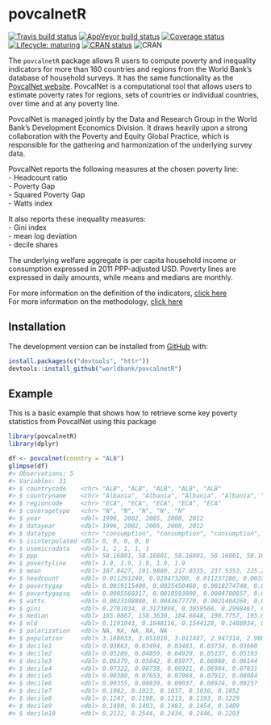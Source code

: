 
<!-- README.md is generated from README.Rmd. Please edit that file -->

# povcalnetR

<!-- badges: start -->

[![Travis build
status](https://travis-ci.org/worldbank/povcalnetR.svg?branch=master)](https://travis-ci.org/worldbank/povcalnetR)
[![AppVeyor build
status](https://ci.appveyor.com/api/projects/status/github/worldbank/povcalnetR?branch=master&svg=true)](https://ci.appveyor.com/project/worldbank/povcalnetR)
[![Coverage
status](https://codecov.io/gh/worldbank/dkanr/branch/master/graph/badge.svg)](https://codecov.io/github/worldbank/dkanr?branch=master)
[![Lifecycle:
maturing](https://img.shields.io/badge/lifecycle-maturing-blue.svg)](https://www.tidyverse.org/lifecycle/#maturing)
[![CRAN
status](https://www.r-pkg.org/badges/version/povcalnetR)](https://cran.r-project.org/package=povcalnetR)
![CRAN](http://cranlogs.r-pkg.org/badges/povcalnetR?color=brightgreen)

<!-- badges: end -->

The `povcalnetR` package allows R users to compute poverty and
inequality indicators for more than 160 countries and regions from the
World Bank’s database of household surveys. It has the same
functionality as the [PovcalNet
website](http://iresearch.worldbank.org/PovcalNet/home.aspx). PovcalNet
is a computational tool that allows users to estimate poverty rates for
regions, sets of countries or individual countries, over time and at any
poverty line.

PovcalNet is managed jointly by the Data and Research Group in the World
Bank’s Development Economics Division. It draws heavily upon a strong
collaboration with the Poverty and Equity Global Practice, which is
responsible for the gathering and harmonization of the underlying survey
data.

PovcalNet reports the following measures at the chosen poverty line:  
\- Headcount ratio  
\- Poverty Gap  
\- Squared Poverty Gap  
\- Watts index

It also reports these inequality measures:  
\- Gini index  
\- mean log deviation  
\- decile shares

The underlying welfare aggregate is per capita household income or
consumption expressed in 2011 PPP-adjusted USD. Poverty lines are
expressed in daily amounts, while means and medians are monthly.

For more information on the definition of the indicators, [click
here](http://iresearch.worldbank.org/PovcalNet/Docs/dictionary.html)  
For more information on the methodology, [click
here](http://iresearch.worldbank.org/PovcalNet/methodology.aspx)

## Installation

The development version can be installed from
[GitHub](https://github.com/) with:

``` r
install.packages(c("devtools", "httr"))
devtools::install_github("worldbank/povcalnetR")
```

## Example

This is a basic example that shows how to retrieve some key poverty
statistics from PovcalNet using this package

``` r
library(povcalnetR)
library(dplyr)

df <- povcalnet(country = "ALB")
glimpse(df)
#> Observations: 5
#> Variables: 31
#> $ countrycode    <chr> "ALB", "ALB", "ALB", "ALB", "ALB"
#> $ countryname    <chr> "Albania", "Albania", "Albania", "Albania", "Al...
#> $ regioncode     <chr> "ECA", "ECA", "ECA", "ECA", "ECA"
#> $ coveragetype   <chr> "N", "N", "N", "N", "N"
#> $ year           <dbl> 1996, 2002, 2005, 2008, 2012
#> $ datayear       <dbl> 1996, 2002, 2005, 2008, 2012
#> $ datatype       <chr> "consumption", "consumption", "consumption", "c...
#> $ isinterpolated <dbl> 0, 0, 0, 0, 0
#> $ usemicrodata   <dbl> 1, 1, 1, 1, 1
#> $ ppp            <dbl> 58.16801, 58.16801, 58.16801, 58.16801, 58.16801
#> $ povertyline    <dbl> 1.9, 1.9, 1.9, 1.9, 1.9
#> $ mean           <dbl> 187.8427, 191.9880, 217.0335, 237.5353, 225.2692
#> $ headcount      <dbl> 0.011291240, 0.020473200, 0.011237280, 0.003705...
#> $ povertygap     <dbl> 0.0019115400, 0.0035450460, 0.0018274740, 0.000...
#> $ povertygapsq   <dbl> 0.0005560317, 0.0010593800, 0.0004780857, 0.000...
#> $ watts          <dbl> 0.0023108880, 0.0043677770, 0.0021404260, 0.000...
#> $ gini           <dbl> 0.2701034, 0.3173898, 0.3059566, 0.2998467, 0.2...
#> $ median         <dbl> 165.0867, 158.3630, 184.6848, 198.7757, 195.0467
#> $ mld            <dbl> 0.1191043, 0.1648116, 0.1544128, 0.1488934, 0.1...
#> $ polarization   <dbl> NA, NA, NA, NA, NA
#> $ population     <dbl> 3.168033, 3.051010, 3.011487, 2.947314, 2.900401
#> $ decile1        <dbl> 0.03863, 0.03494, 0.03483, 0.03734, 0.03660
#> $ decile2        <dbl> 0.05289, 0.04859, 0.04920, 0.05137, 0.05193
#> $ decile3        <dbl> 0.06379, 0.05842, 0.05977, 0.06088, 0.06144
#> $ decile4        <dbl> 0.07322, 0.06738, 0.06921, 0.06984, 0.07031
#> $ decile5        <dbl> 0.08380, 0.07653, 0.07988, 0.07912, 0.08084
#> $ decile6        <dbl> 0.09355, 0.08839, 0.09037, 0.08924, 0.09257
#> $ decile7        <dbl> 0.1082, 0.1023, 0.1037, 0.1030, 0.1052
#> $ decile8        <dbl> 0.1247, 0.1198, 0.1213, 0.1193, 0.1229
#> $ decile9        <dbl> 0.1490, 0.1493, 0.1483, 0.1454, 0.1489
#> $ decile10       <dbl> 0.2122, 0.2544, 0.2434, 0.2446, 0.2293
```
